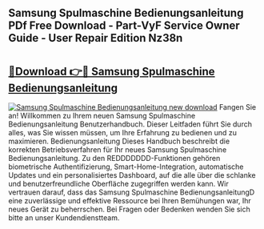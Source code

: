 ## Samsung Spulmaschine Bedienungsanleitung PDf Free Download - Part-VyF Service Owner Guide - User Repair Edition Nz38n

# <h2><a href="http://df4i1z0.blite.top/?on=Samsung+Spulmaschine+Bedienungsanleitung">🔗Download 👉🔴 Samsung Spulmaschine Bedienungsanleitung</a></h2>

[![Samsung Spulmaschine Bedienungsanleitung new download](https://i.imgur.com/lujVjoI.png)](http://df4i1z0.blite.top/?on=Samsung+Spulmaschine+Bedienungsanleitung)
Fangen Sie an! Willkommen zu Ihrem neuen Samsung Spulmaschine Bedienungsanleitung Benutzerhandbuch. Dieser Leitfaden führt Sie durch alles, was Sie wissen müssen, um Ihre Erfahrung zu bedienen und zu maximieren. Bedienungsanleitung Dieses Handbuch beschreibt die korrekten Betriebsverfahren für Ihr neues Samsung Spulmaschine Bedienungsanleitung. Zu den REDDDDDDD-Funktionen gehören biometrische Authentifizierung, Smart-Home-Integration, automatische Updates und ein personalisiertes Dashboard, auf die alle über die schlanke und benutzerfreundliche Oberfläche zugegriffen werden kann. Wir vertrauen darauf, dass das Samsung Spulmaschine BedienungsanleitungD eine zuverlässige und effektive Ressource bei Ihren Bemühungen war, Ihr neues Gerät zu beherrschen. Bei Fragen oder Bedenken wenden Sie sich bitte an unser Kundendienstteam.
